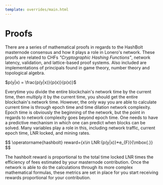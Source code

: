 ```yaml
---
template: overrides/main.html
---
```


# Proofs

There are a series of mathematical proofs in regards to the HashBolt masternode consensus and how it plays a role in Lonero's network. These proofs are related to CHFs *"Cryptographic Hashing Functions"*, network latency, validation, and lattice-based proof systems. Also included are implementations of principals found in game theory, number theory and topological algebra.

$p(y|x) = \frac{p(y|x)}{p(x)}{p(x)}$

Everytime you divide the entire blockchain's network time by the current time, then multiply it by the current time, you should get the entire blockchain's network time. However, the only way you are able to calculate current time is through epoch time and time dilation network complexity.  Epoch time is obviously the beginning of the network, but the point in regards to network complexity goes beyond epoch time. One needs to have a predictive mechanism in which one can predict when blocks can be solved. Many variables play a role in this, including network traffic, current epoch time, LNR locked, and mining rates.

$$
\operatorname{hashbolt} reward=\{x\in LNR:{p(y|x)}*e_{F}}{\mbox{.}}
$$

The hashbolt reward is proportional to the total time locked LNR times the efficiency of fees estimated by your masternode contribution. Once the network is able to do the calculations through its more complex mathematical formulas, these metrics are set in place for you start receiving rewards proportional for your contribution.
